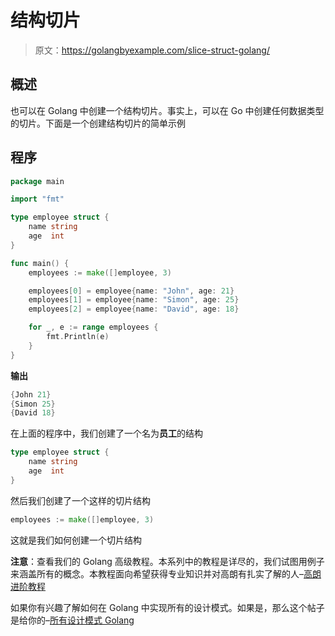 # 结构切片

> 原文：<https://golangbyexample.com/slice-struct-golang/>

## **概述**

也可以在 Golang 中创建一个结构切片。事实上，可以在 Go 中创建任何数据类型的切片。下面是一个创建结构切片的简单示例

## **程序**

```go
package main

import "fmt"

type employee struct {
	name string
	age  int
}

func main() {
	employees := make([]employee, 3)

	employees[0] = employee{name: "John", age: 21}
	employees[1] = employee{name: "Simon", age: 25}
	employees[2] = employee{name: "David", age: 18}

	for _, e := range employees {
		fmt.Println(e)
	}
}
```

**输出**

```go
{John 21}
{Simon 25}
{David 18}
```

在上面的程序中，我们创建了一个名为**员工**的结构

```go
type employee struct {
	name string
	age  int
}
```

然后我们创建了一个这样的切片结构

```go
employees := make([]employee, 3)
```

这就是我们如何创建一个切片结构

**注意**：查看我们的 Golang 高级教程。本系列中的教程是详尽的，我们试图用例子来涵盖所有的概念。本教程面向希望获得专业知识并对高朗有扎实了解的人–[高朗进阶教程](https://golangbyexample.com/golang-comprehensive-tutorial/)

如果你有兴趣了解如何在 Golang 中实现所有的设计模式。如果是，那么这个帖子是给你的–[所有设计模式 Golang](https://golangbyexample.com/all-design-patterns-golang/)